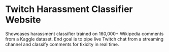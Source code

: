 # Twitch Harassment Classifier Website
Showcases harassment classifier trained on 160,000+ Wikipedia comments from a Kaggle dataset. End goal is to pipe live Twitch chat from a streaming channel and classify comments for tixicity in real time.
